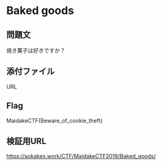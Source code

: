 # Baked goods

## 問題文
焼き菓子は好きですか？

## 添付ファイル
URL

## Flag
MaidakeCTF{Beware_of_cookie_theft}

## 検証用URL
https://aokakes.work/CTF/MaidakeCTF2019/Baked_goods/
